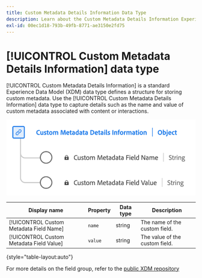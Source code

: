 ```yaml
---
title: Custom Metadata Details Information Data Type
description: Learn about the Custom Metadata Details Information Experience Data Model (XDM) data type.
exl-id: 00ec1d18-793b-49fb-8771-ae3150e2fd75
---
```

# [!UICONTROL Custom Metadata Details Information] data type

[!UICONTROL Custom Metadata Details Information] is a standard Experience Data Model (XDM) data type defines a structure for storing custom metadata. Use the [!UICONTROL Custom Metadata Details Information] data type to capture details such as the name and value of custom metadata associated with content or interactions.

![A diagram of the  Custom Metadata Details Information data type.](../images/data-types/custom-metadata-details-information.png)

| Display name                               | Property         | Data type | Description                             |
|--------------------------------------------|------------------|-----------|-----------------------------------------|
| [!UICONTROL Custom Metadata Field Name]    | `name`           | string    | The name of the custom field.           |
| [!UICONTROL Custom Metadata Field Value]   | `value`          | string    | The value of the custom field.          |

{style="table-layout:auto"}

For more details on the field group, refer to the [public XDM repository](https://github.com/adobe/xdm/blob/master/components/datatypes/custommetadatadetails.schema.json)
